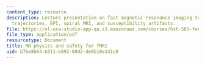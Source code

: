 ```yaml
---
content_type: resource
description: Lecture presentation on fast magnetic resonance imaging techniques, k-space
  trajectories, EPI, spiral MRI, and susceptibility artifacts.
file: https://ol-ocw-studio-app-qa.s3.amazonaws.com/courses/hst-583-functional-magnetic-resonance-imaging-data-acquisition-and-analysis-fall-2008/b7be8664b511b89288d2de9b10e141c8_0929_lw_physics2.pdf
file_type: application/pdf
resourcetype: Document
title: MR physics and safety for fMRI
uid: b7be8664-b511-b892-88d2-de9b10e141c8
---
```

